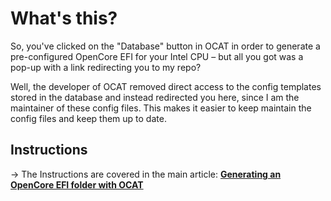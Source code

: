 # What's this?

So, you've clicked on the "Database" button in OCAT in order to generate a pre-configured OpenCore EFI for your Intel CPU – but all you got was a pop-up with a link redirecting you to my repo?

Well, the developer of OCAT removed direct access to the config templates stored in the database and instead redirected you here, since I am the maintainer of these config files. This makes it easier to keep maintain the config files and keep them up to date.

## Instructions
&rarr; The Instructions are covered in the main article: [**Generating an OpenCore EFI folder with OCAT**](https://github.com/5T33Z0/OC-Little-Translated/tree/main/F_Desktop_EFIs)
